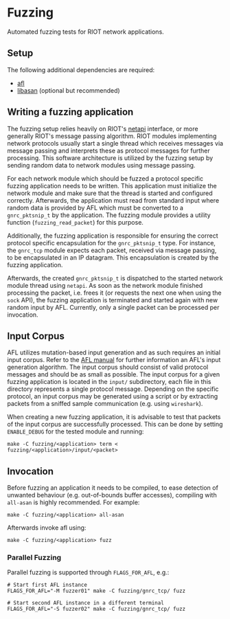 # Fuzzing

Automated fuzzing tests for RIOT network applications.

## Setup

The following additional dependencies are required:

* [afl][afl homepage]
* [libasan][sanitizers github] (optional but recommended)

## Writing a fuzzing application

The fuzzing setup relies heavily on RIOT's [netapi][netapi doc]
interface, or more generally RIOT's message passing algorithm. RIOT
modules implementing network protocols usually start a single thread
which receives messages via message passing and interprets these as
protocol messages for further processing. This software architecture is
utilized by the fuzzing setup by sending random data to network modules
using message passing.

For each network module which should be fuzzed a protocol specific
fuzzing application needs to be written. This application must
initialize the network module and make sure that the thread is started
and configured correctly. Afterwards, the application must read from
standard input where random data is provided by AFL which must be
converted to a `gnrc_pktsnip_t` by the application. The fuzzing module
provides a utility function (`fuzzing_read_packet`) for this purpose.

Additionally, the fuzzing application is responsible for ensuring the
correct protocol specific encapsulation for the `gnrc_pktsnip_t` type.
For instance, the `gnrc_tcp` module expects each packet, received
via message passing, to be encapsulated in an IP datagram. This
encapsulation is created by the fuzzing application.

Afterwards, the created `gnrc_pktsnip_t` is dispatched to the started
network module thread using `netapi`. As soon as the network module
finished processing the packet, i.e. frees it (or requests the next one
when using the `sock` API), the fuzzing application is terminated and
started again with new random input by AFL. Currently, only a single
packet can be processed per invocation.

## Input Corpus

AFL utilizes mutation-based input generation and as such requires an
initial input corpus. Refer to the [AFL manual][afl-fuzz approach] for
further information an AFL's input generation algorithm. The input
corpus should consist of valid protocol messages and should be as small
as possible. The input corpus for a given fuzzing application is located
in the `input/` subdirectory, each file in this directory represents a
single protocol message. Depending on the specific protocol, an input
corpus may be generated using a script or by extracting packets from a
sniffed sample communication (e.g. using `wireshark`).

When creating a new fuzzing application, it is advisable to test that
packets of the input corpus are successfully processed. This can be done
by setting `ENABLE_DEBUG` for the tested module and running:

	make -C fuzzing/<application> term < fuzzing/<application>/input/<packet>

## Invocation

Before fuzzing an application it needs to be compiled, to ease detection
of unwanted behaviour (e.g. out-of-bounds buffer accesses), compiling
with `all-asan` is highly recommended. For example:

	make -C fuzzing/<application> all-asan

Afterwards invoke afl using:

	make -C fuzzing/<application> fuzz

### Parallel Fuzzing

Parallel fuzzing is supported through `FLAGS_FOR_AFL`, e.g.:

	# Start first AFL instance
	FLAGS_FOR_AFL="-M fuzzer01" make -C fuzzing/gnrc_tcp/ fuzz

	# Start second AFL instance in a different terminal
	FLAGS_FOR_AFL="-S fuzzer02" make -C fuzzing/gnrc_tcp/ fuzz

[sanitizers github]: https://github.com/google/sanitizers
[afl homepage]: http://lcamtuf.coredump.cx/afl/
[netapi doc]: https://riot-os.org/api/netapi_8h.html
[afl-fuzz approach]: https://github.com/google/AFL/blob/ca01f9a4c4ccb59d349c729ad3018e339f9aae0c/README.md#2-the-afl-fuzz-approach
